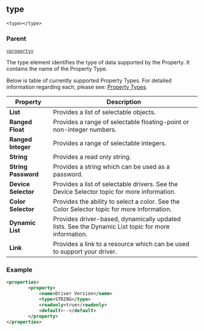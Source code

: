 ## type

`<type></type>`


### Parent

[`<property>`][1]


The type element identifies the type of data supported by the Property. It contains the name of the Property Type. 

Below is table of currently supported Property Types. For detailed information regarding each, please see: [Property Types][2].

| Property            | Description                                                                                        |
| ------------------- | -------------------------------------------------------------------------------------------------- |
| **List**            | Provides a list of selectable objects.                                                             |
| **Ranged Float**    | Provides a range of selectable floating-point or non-integer numbers.                              |
| **Ranged Integer**  | Provides a range of selectable integers.                                                           |
| **String**          | Provides a read only string.                                                                       |
| **String Password** | Provides a string which can be used as a password.                                                 |
| **Device Selector** | Provides a list of selectable drivers. See the Device Selector topic for more information.         |
| **Color Selector**  | Provides the ability to select a color. See the Color Selector topic for more information.         |
| **Dynamic List**    | Provides driver-based, dynamically updated lists. See the Dynamic List topic for more information. |
| **Link**            | Provides a link to a resource which can be used to support your driver.                            |

### Example

```xml
<properties>
		<property>
			<name>Driver Version</name>
			<type>STRING</type>
			<readonly>true</readonly>
			<default>--</default>
		</property>
</properties>
```




[1]:	https://verbose-telegram-5004f902.pages.github.io/#properties-xml-property
[2]:	https://snap-one.github.io/docs-driverworks-fundamentals/#composerpro-the-interface-into-the-sdk